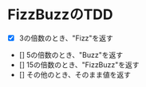 # FizzBuzzのTDD

- [x] 3の倍数のとき、"Fizz"を返す
- [] 5の倍数のとき、"Buzz"を返す
- [] 15の倍数のとき、"FizzBuzz"を返す
- [] その他のとき、そのまま値を返す